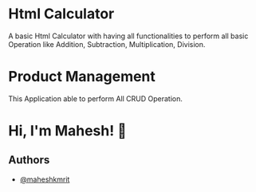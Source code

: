 
# Html Calculator

A basic Html Calculator with having all functionalities to perform all basic Operation
like Addition, Subtraction, Multiplication, Division.


# Product Management

This Application able to perform All CRUD Operation.       
    
# Hi, I'm Mahesh! 👋


## Authors

- [@maheshkmrit](https://github.com/maheshkmrit)

